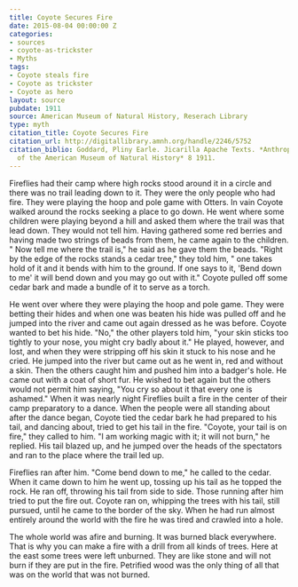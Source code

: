 ```yaml
---
title: Coyote Secures Fire
date: 2015-08-04 00:00:00 Z
categories:
- sources
- coyote-as-trickster
- Myths
tags:
- Coyote steals fire
- Coyote as trickster
- Coyote as hero
layout: source
pubdate: 1911
source: American Museum of Natural History, Reserach Library
type: myth
citation_title: Coyote Secures Fire
citation_url: http://digitallibrary.amnh.org/handle/2246/5752
citation_biblio: Goddard, Pliny Earle. Jicarilla Apache Texts. *Anthropological Papers
  of the American Museum of Natural History* 8 1911.
---
```


Fireflies had their camp where high rocks stood around it in a circle and there was no trail leading down to it. They were the only people who had fire. They were playing the hoop and pole game with Otters. In vain Coyote walked around the rocks seeking a place to go down. He went where some children were playing beyond a hill and asked them where the trail was that lead down. They would not tell him. Having gathered some red berries and having made two strings of beads from them, he came again to the children. " Now tell me where the trail is," he said as he gave them the beads. "Right by the edge of the rocks stands a cedar tree," they told him, " one takes hold of it and it bends with him to the ground. If one says to it, 'Bend down to me' it will bend down and you may go out with it." Coyote pulled off some cedar bark and made a bundle of it to serve as a torch.

He went over where they were playing the hoop and pole game. They were betting their hides and when one was beaten his hide was pulled off and he jumped into the river and came out again dressed as he was before. Coyote wanted to bet his hide. "No," the other players told him, "your skin sticks too tightly to your nose, you might cry badly about it." He played, however, and lost, and when they were stripping off his skin it stuck to his nose and he cried. He jumped into the river but came out as he went in, red and without a skin. Then the others caught him and pushed him into a badger's hole. He came out with a coat of short fur. He wished to bet again but the others would not permit him saying, "You cry so about it that every one is ashamed." 
When it was nearly night Fireflies built a fire in the center of their camp preparatory to a dance. When the people were all standing about after the dance began, Coyote tied the cedar bark he had prepared to his tail, and dancing about, tried to get his tail in the fire. "Coyote, your tail is on fire," they called to him. "I am working magic with it; it will not burn," he replied. His tail blazed up, and he jumped over the heads of the spectators and ran to the place where the trail led up.

Fireflies ran after him. "Come bend down to me," he called to the cedar. When it came down to him he went up, tossing up his tail as he topped the rock. He ran off, throwing his tail from side to side. Those running after him tried to put the fire out. Coyote ran on, whipping the trees with his tail, still pursued, until he came to the border of the sky. When he had run almost entirely around the world with the fire he was tired and crawled into a hole.

The whole world was afire and burning. It was burned black everywhere. That is why you can make a fire with a drill from all kinds of trees. Here at the east some trees were left unburned. They are like stone and will not burn if they are put in the fire. Petrified wood was the only thing of all that was on the world that was not burned.
